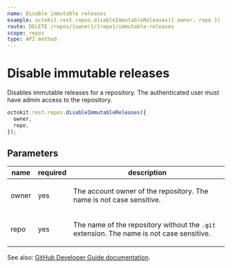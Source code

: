 ```yaml
---
name: Disable immutable releases
example: octokit.rest.repos.disableImmutableReleases({ owner, repo })
route: DELETE /repos/{owner}/{repo}/immutable-releases
scope: repos
type: API method
---
```


# Disable immutable releases

Disables immutable releases for a repository. The authenticated user must have admin access to the repository.

```js
octokit.rest.repos.disableImmutableReleases({
  owner,
  repo,
});
```

## Parameters

<table>
  <thead>
    <tr>
      <th>name</th>
      <th>required</th>
      <th>description</th>
    </tr>
  </thead>
  <tbody>
    <tr><td>owner</td><td>yes</td><td>

The account owner of the repository. The name is not case sensitive.

</td></tr>
<tr><td>repo</td><td>yes</td><td>

The name of the repository without the `.git` extension. The name is not case sensitive.

</td></tr>
  </tbody>
</table>

See also: [GitHub Developer Guide documentation](https://docs.github.com/rest/repos/repos#disable-immutable-releases).
